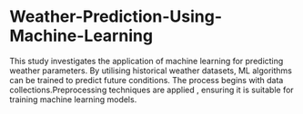 # Weather-Prediction-Using-Machine-Learning
This study investigates the application of machine learning for predicting weather parameters. By utilising historical weather datasets, ML algorithms can be trained to predict future conditions. The process begins with data collections.Preprocessing techniques are applied , ensuring it is suitable for training machine learning models.
